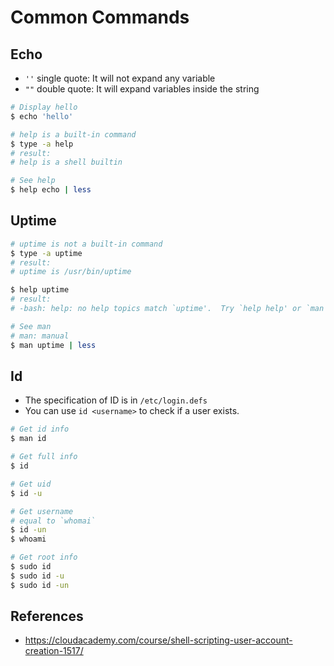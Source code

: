 # Common Commands

## Echo
- `''` single quote: It will not expand any variable
- `""` double quote: It will expand variables inside the string
```bash
# Display hello
$ echo 'hello'

# help is a built-in command
$ type -a help
# result: 
# help is a shell builtin

# See help
$ help echo | less
```

## Uptime
```bash
# uptime is not a built-in command
$ type -a uptime
# result:
# uptime is /usr/bin/uptime

$ help uptime
# result:
# -bash: help: no help topics match `uptime'.  Try `help help' or `man -k uptime' or `info uptime'.

# See man
# man: manual
$ man uptime | less
```

## Id
- The specification of ID is in `/etc/login.defs`
- You can use `id <username>` to check if a user exists.
```bash
# Get id info
$ man id

# Get full info
$ id 

# Get uid
$ id -u

# Get username
# equal to `whomai`
$ id -un
$ whoami

# Get root info
$ sudo id
$ sudo id -u
$ sudo id -un
```

## References
- https://cloudacademy.com/course/shell-scripting-user-account-creation-1517/
